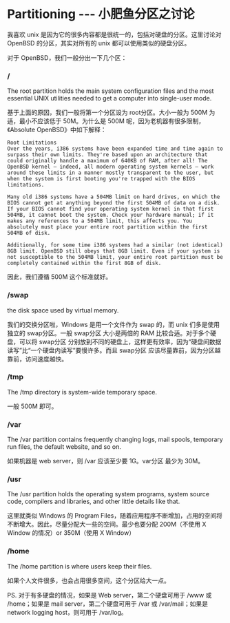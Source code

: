 # Partitioning --- 小肥鱼分区之讨论

我喜欢 unix 是因为它的很多内容都是很统一的，包括对硬盘的分区。这里讨论对 OpenBSD 的分区，其实对所有的 unix 都可以使用类似的硬盘分区。

对于 OpenBSD，我们一般分出一下几个区：

### /

The root partition holds the main system configuration files and the most essential UNIX utilities needed to get a computer into single-user mode.

基于上面的原因，我们一般将第一个分区设为 root分区。大小一般为 500M 为适，最小不应该低于 50M。为什么是 500M 呢，因为老机器有很多限制，《Absolute OpenBSD》中如下解释：

```
Root Limitations
Over the years, i386 systems have been expanded time and time again to surpass their own limits. They're based upon an architecture that could originally handle a maximum of 640KB of RAM, after all! The OpenBSD kernel — indeed, all modern operating system kernels — work around these limits in a manner mostly transparent to the user, but when the system is first booting you're trapped with the BIOS limitations.

Many old i386 systems have a 504MB limit on hard drives, on which the BIOS cannot get at anything beyond the first 504MB of data on a disk. If your BIOS cannot find your operating system kernel in that first 504MB, it cannot boot the system. Check your hardware manual; if it makes any references to a 504MB limit, this affects you. You absolutely must place your entire root partition within the first 504MB of disk.

Additionally, for some time i386 systems had a similar (not identical) 8GB limit. OpenBSD still obeys that 8GB limit. Even if your system is not susceptible to the 504MB limit, your entire root partition must be completely contained within the first 8GB of disk.
```

因此，我们遵循 500M 这个标准就好。

### /swap

the disk space used by virtual memory.

我们的交换分区啦，Windows 是用一个文件作为 swap 的，而 unix 们多是使用独立的 swap分区。一般 swap分区 大小是两倍的 RAM 比较合适。对于多个硬盘，可以将 swap分区 分别放到不同的硬盘上，这样更有效率，因为“硬盘间数据读写”比“一个硬盘内读写”要慢许多。而且 swap分区 应该尽量靠前，因为分区越靠前，访问速度越快。

### /tmp

The /tmp directory is system-wide temporary space.

一般 500M 即可。

### /var

The /var partition contains frequently changing logs, mail spools, temporary run files, the default website, and so on.

如果机器是 web server，则 /var 应该至少要 1G。var分区 最少为 30M。

### /usr

The /usr partition holds the operating system programs, system source code, compilers and libraries, and other little details like that.

这里就类似 Windows 的 Program Files，随着应用程序不断增加，占用的空间将不断增大。因此，尽量分配大一些的空间。最少也要分配 200M（不使用 X Window 的情况）or 350M（使用 X Window）

### /home

The /home partition is where users keep their files.

如果个人文件很多，也会占用很多空间，这个分区给大一点。

PS. 对于有多硬盘的情况，如果是 Web server，第二个硬盘可用于 /www 或 /home；如果是 mail server，第二个硬盘可用于 /var 或 /var/mail；如果是 network logging host，则可用于 /var/log。